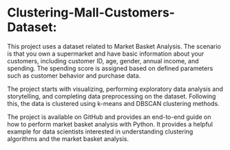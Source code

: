 # Clustering-Mall-Customers-Dataset:
This project uses a dataset related to Market Basket Analysis. The scenario is that you own a supermarket and have basic information about your customers, including customer ID, age, gender, annual income, and spending. The spending score is assigned based on defined parameters such as customer behavior and purchase data.

The project starts with visualizing, performing exploratory data analysis and storytelling, and completing data preprocessing on the dataset. Following this, the data is clustered using k-means and DBSCAN clustering methods.

The project is available on GitHub and provides an end-to-end guide on how to perform market basket analysis with Python. It provides a helpful example for data scientists interested in understanding clustering algorithms and the market basket analysis.

